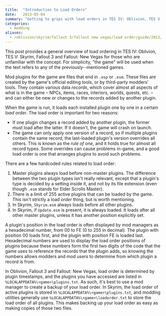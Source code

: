 ```yaml
---
title:  "Introduction to Load Orders"
date:   2013-05-04
summary: "Getting to grips with load orders in TES IV: Oblivion, TES V: Skyrim, Fallout 3 and Fallout: New Vegas."
categories:
  - modding
aliases:
  - /oblivion/skyrim/fallout 3/fallout new vegas/load order/guide/2013/05/04/intro-to-load-orders.html
---
```


This post provides a general overview of load ordering in TES IV: Oblivion, TES V: Skyrim, Fallout 3 and Fallout: New Vegas for those who are unfamiliar with the concept. For simplicity, "the game" will be used when the text refers to any of the previously--mentioned games.

Mod plugins for the game are files that end in `.esp` or `.esm`. These files are created by the game's official editing tools, or by third-party modders' tools. They contain various data *records*, which cover almost all aspects of what is in the game – NPCs, items, races, interiors, worlds, quests, etc. – and can either be new or changes to the records added by another plugin.

When the game is run, it loads each installed plugin one by one in a certain *load order*. The load order is important for two reasons:

* If one plugin changes a record added by another plugin, the former must load after the latter. If it doesn't, the game will crash on launch.
* The game can only apply one version of a record, so if multiple plugins contain the same record, the last-loaded plugin's version overrides all others. This is known as the *rule of one*, and it holds true for almost all record types. Some overrides can cause problems in-game, and a good load order is one that arranges plugins to avoid such problems.

There are a few hardcoded rules related to load order:

1. Master plugins always load before non-master plugins. The difference between the two plugin types isn't really relevant, except that a plugin's type is decided by a setting inside it, and not by its file extension (even though `.esm` stands for Elder Scrolls Master).
2. There is a limit of 255 active plugins that can be loaded by the game. This isn't strictly a load *order* thing, but is worth mentioning.
3. In Skyrim, `Skyrim.esm` always loads before all other plugins.
4. In Skyrim, if `Update.esm` is present, it is always loaded. It loads after all other master plugins, unless it has another position explicitly set.

A plugin's position in the load order is often displayed by mod managers as a hexadecimal number, from 00 to FE (0 to 255 in decimal). The plugin with position 00 loads first, and the plugin with position FE is loaded last. Hexadecimal numbers are used to display the load order positions of plugins because these numbers form the first two digits of the code that the game uses to reference the records that the plugin adds, so knowing the numbers allows modders and mod users to determine from which plugin a record is from.

In Oblivion, Fallout 3 and Fallout: New Vegas, load order is determined by plugin timestamps, and the plugins you have accessed are listed in `%LOCALAPPDATA%\<game>\plugins.txt`. As such, it's best to use a mod manager to create a backup of your load order. In Skyrim, the load order of active plugins is stored in `%LOCALAPPDATA%\<game>\plugins.txt`, and modding utilities generally use `%LOCALAPPDATA%\<game>\loadorder.txt` to store the load order of all plugins. This makes backing up your load order as easy as making copies of those two files.
